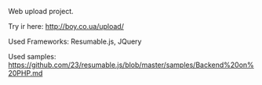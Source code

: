 Web upload project.

Try ir here: http://boy.co.ua/upload/

Used Frameworks: Resumable.js, JQuery

Used samples: https://github.com/23/resumable.js/blob/master/samples/Backend%20on%20PHP.md
